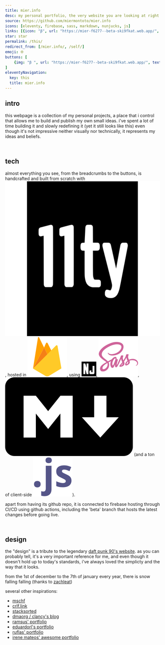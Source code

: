 ```yaml
---
title: mier.info
desc: my personal portfolio, the very website you are looking at right now.
source: https://github.com/miermontoto/mier.info
icons: [eleventy, firebase, sass, markdown, nunjucks, js]
links: [{icon: "β", url: "https://mier-f6277--beta-ski9fkat.web.app/", name: "beta"}]
star: star
permalink: /this/
redirect_from: [/mier.info/, /self/]
emoji: 🌐
buttons: [
	{img: "β ", url: "https://mier-f6277--beta-ski9fkat.web.app/", text: "beta"}
]
eleventyNavigation:
  key: this
  title: mier.info
---
```


## intro
this webpage is a collection of my personal projects, a place that i control that allows me to build and publish my own small ideas.
i've spent a lot of time building it and slowly redefining it (yet it still looks like this)
even though it's not impressive neither visually nor technically, it represents my ideas and beliefs.

<br>

## tech
almost everything you see, from the breadcrumbs to the buttons, is handcrafted and built from scratch with <img src="/assets/icons/tech/eleventy.svg" class="icon" alt="eleventy">, hosted in <img src="/assets/icons/tech/firebase.svg" class="icon" alt="firebase">, using <img src="/assets/icons/tech/nunjucks.svg" class="icon" alt="nunjucks">, <img src="/assets/icons/tech/sass.svg" class="icon" alt="sass">, <img src="/assets/icons/tech/markdown.svg" class="icon" alt="markdown"> (and a ton of client-side <img src="/assets/icons/tech/js.svg" class="icon" alt="javascript">).

apart from having its github repo, it is connected to firebase hosting through CI/CD using github actions, including the 'beta' branch that hosts the latest changes before going live.

<br>

## design
the "design" is a tribute to the legendary [daft punk 90's website](https://web.archive.org/web/20220223020719/https://daftpunk.com/).
as you can probably tell, it's a very important reference for me, and even though it doesn't hold up to today's standards, i've always loved the simplicty and the way that it looks.

from the 1st of december to the 7th of january every year, there is snow falling falling (thanks to [zachleat](https://github.com/zachleat/snow-fall))

several other inspirations:
- [mschf](https://mschf.com/)
- [crlf.link](https://crlf.link/)
- [stacksorted](https://stacksorted.com/)
- [dmaorg / clancy's blog](http://dmaorg.info/)
- [ramsus' portfolio](https://rsms.me/)
- [eduardorl's portfolio](https://eduardorl.vercel.app/)
- [ruflas' portfolio](https://ruflas.dev/)
- [irene mateos' awesome portfolio](https://enerimateos.com/)
